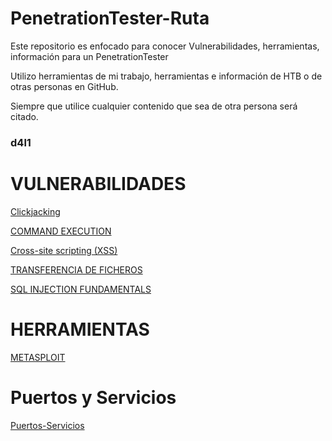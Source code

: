 # PenetrationTester-Ruta

Este repositorio es enfocado para conocer Vulnerabilidades, herramientas, información para un PenetrationTester

Utilizo herramientas de mi trabajo, herramientas e información de HTB o de otras personas en GitHub.

Siempre que utilice cualquier contenido que sea de otra persona será citado.

### d4l1

# VULNERABILIDADES

[Clickjacking](https://github.com/D4l1-web/PenetrationTester-Ruta/blob/main/Clickjacking.md)

[COMMAND EXECUTION](https://github.com/D4l1-web/PenetrationTester-Ruta/blob/main/Command_Execution.md)

[Cross-site scripting (XSS)](https://github.com/D4l1-web/PenetrationTester-Ruta/blob/main/Cross-Site%20Scripting.md)

[TRANSFERENCIA DE FICHEROS](https://github.com/D4l1-web/PenetrationTester-Ruta/blob/main/File-Transfer(sin%20acabar).md)

[SQL INJECTION FUNDAMENTALS](https://github.com/D4l1-web/PenetrationTester-Ruta/blob/main/Fundamentos_SQL_Injection(sin%20acabar).md)

# HERRAMIENTAS

[METASPLOIT](https://github.com/D4l1-web/PenetrationTester-Ruta/blob/main/Metasploit.md)

# Puertos y Servicios

[Puertos-Servicios](https://github.com/D4l1-web/PenetrationTester-Ruta/blob/main/Puertos_Servicios.md)

